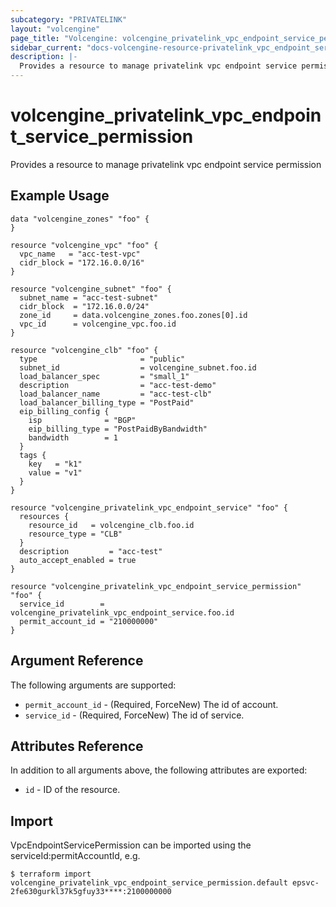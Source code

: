 ```yaml
---
subcategory: "PRIVATELINK"
layout: "volcengine"
page_title: "Volcengine: volcengine_privatelink_vpc_endpoint_service_permission"
sidebar_current: "docs-volcengine-resource-privatelink_vpc_endpoint_service_permission"
description: |-
  Provides a resource to manage privatelink vpc endpoint service permission
---
```

# volcengine_privatelink_vpc_endpoint_service_permission
Provides a resource to manage privatelink vpc endpoint service permission
## Example Usage
```hcl
data "volcengine_zones" "foo" {
}

resource "volcengine_vpc" "foo" {
  vpc_name   = "acc-test-vpc"
  cidr_block = "172.16.0.0/16"
}

resource "volcengine_subnet" "foo" {
  subnet_name = "acc-test-subnet"
  cidr_block  = "172.16.0.0/24"
  zone_id     = data.volcengine_zones.foo.zones[0].id
  vpc_id      = volcengine_vpc.foo.id
}

resource "volcengine_clb" "foo" {
  type                       = "public"
  subnet_id                  = volcengine_subnet.foo.id
  load_balancer_spec         = "small_1"
  description                = "acc-test-demo"
  load_balancer_name         = "acc-test-clb"
  load_balancer_billing_type = "PostPaid"
  eip_billing_config {
    isp              = "BGP"
    eip_billing_type = "PostPaidByBandwidth"
    bandwidth        = 1
  }
  tags {
    key   = "k1"
    value = "v1"
  }
}

resource "volcengine_privatelink_vpc_endpoint_service" "foo" {
  resources {
    resource_id   = volcengine_clb.foo.id
    resource_type = "CLB"
  }
  description         = "acc-test"
  auto_accept_enabled = true
}

resource "volcengine_privatelink_vpc_endpoint_service_permission" "foo" {
  service_id        = volcengine_privatelink_vpc_endpoint_service.foo.id
  permit_account_id = "210000000"
}
```
## Argument Reference
The following arguments are supported:
* `permit_account_id` - (Required, ForceNew) The id of account.
* `service_id` - (Required, ForceNew) The id of service.

## Attributes Reference
In addition to all arguments above, the following attributes are exported:
* `id` - ID of the resource.



## Import
VpcEndpointServicePermission can be imported using the serviceId:permitAccountId, e.g.
```
$ terraform import volcengine_privatelink_vpc_endpoint_service_permission.default epsvc-2fe630gurkl37k5gfuy33****:2100000000
```


